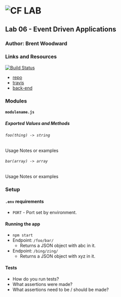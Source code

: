 ![CF](http://i.imgur.com/7v5ASc8.png) LAB
=================================================

## Lab 06 - Event Driven Applications

### Author: Brent Woodward

### Links and Resources
[![Build Status](https://www.travis-ci.com/BrentTech/06-event-driven-apps.svg?branch=master)](https://www.travis-ci.com/BrentTech/06-event-driven-apps)
* [repo](https://github.com/BrentTech/06-event-driven-apps)
* [travis](https://www.travis-ci.com/BrentTech/06-event-driven-apps)
* [back-end](http://xyz.com)


### Modules
#### `modulename.js`
##### Exported Values and Methods

###### `foo(thing) -> string`
Usage Notes or examples

###### `bar(array) -> array`
Usage Notes or examples

### Setup
#### `.env` requirements
* `PORT` - Port set by environment.

#### Running the app
* `npm start`
* Endpoint: `/foo/bar/`
  * Returns a JSON object with abc in it.
* Endpoint: `/bing/zing/`
  * Returns a JSON object with xyz in it.

#### Tests
* How do you run tests?
* What assertions were made?
* What assertions need to be / should be made?
